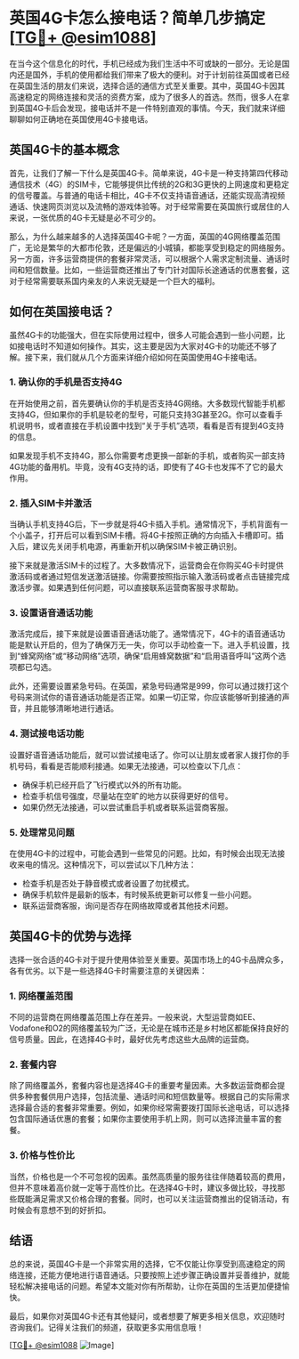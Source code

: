 # 英国4G卡怎么接电话？简单几步搞定[[TG💪+ @esim1088](https://t.me/s/esim1088)]

在当今这个信息化的时代，手机已经成为我们生活中不可或缺的一部分。无论是国内还是国外，手机的使用都给我们带来了极大的便利。对于计划前往英国或者已经在英国生活的朋友们来说，选择合适的通信方式至关重要。其中，英国4G卡因其高速稳定的网络连接和灵活的资费方案，成为了很多人的首选。然而，很多人在拿到英国4G卡后会发现，接电话并不是一件特别直观的事情。今天，我们就来详细聊聊如何正确地在英国使用4G卡接电话。

## 英国4G卡的基本概念

首先，让我们了解一下什么是英国4G卡。简单来说，4G卡是一种支持第四代移动通信技术（4G）的SIM卡，它能够提供比传统的2G和3G更快的上网速度和更稳定的信号覆盖。与普通的电话卡相比，4G卡不仅支持语音通话，还能实现高清视频通话、快速网页浏览以及流畅的游戏体验等。对于经常需要在英国旅行或居住的人来说，一张优质的4G卡无疑是必不可少的。

那么，为什么越来越多的人选择英国4G卡呢？一方面，英国的4G网络覆盖范围广，无论是繁华的大都市伦敦，还是偏远的小城镇，都能享受到稳定的网络服务。另一方面，许多运营商提供的套餐非常灵活，可以根据个人需求定制流量、通话时间和短信数量。比如，一些运营商还推出了专门针对国际长途通话的优惠套餐，这对于经常需要联系国内亲友的人来说无疑是一个巨大的福利。

## 如何在英国接电话？

虽然4G卡的功能强大，但在实际使用过程中，很多人可能会遇到一些小问题，比如接电话时不知道如何操作。其实，这主要是因为大家对4G卡的功能还不够了解。接下来，我们就从几个方面来详细介绍如何在英国使用4G卡接电话。

### 1. 确认你的手机是否支持4G

在开始使用之前，首先要确认你的手机是否支持4G网络。大多数现代智能手机都支持4G，但如果你的手机是较老的型号，可能只支持3G甚至2G。你可以查看手机说明书，或者直接在手机设置中找到“关于手机”选项，看看是否有提到4G支持的信息。

如果发现手机不支持4G，那么你需要考虑更换一部新的手机，或者购买一部支持4G功能的备用机。毕竟，没有4G支持的话，即使有了4G卡也发挥不了它的最大作用。

### 2. 插入SIM卡并激活

当确认手机支持4G后，下一步就是将4G卡插入手机。通常情况下，手机背面有一个小盖子，打开后可以看到SIM卡槽。将4G卡按照正确的方向插入卡槽即可。插入后，建议先关闭手机电源，再重新开机以确保SIM卡被正确识别。

接下来就是激活SIM卡的过程了。大多数情况下，运营商会在你购买4G卡时提供激活码或者通过短信发送激活链接。你需要按照指示输入激活码或者点击链接完成激活步骤。如果遇到任何问题，可以直接联系运营商客服寻求帮助。

### 3. 设置语音通话功能

激活完成后，接下来就是设置语音通话功能了。通常情况下，4G卡的语音通话功能是默认开启的，但为了确保万无一失，你可以手动检查一下。进入手机设置，找到“蜂窝网络”或“移动网络”选项，确保“启用蜂窝数据”和“启用语音呼叫”这两个选项都已勾选。

此外，还需要设置紧急号码。在英国，紧急号码通常是999，你可以通过拨打这个号码来测试你的语音通话功能是否正常。如果一切正常，你应该能够听到接通的声音，并且能够清晰地进行通话。

### 4. 测试接电话功能

设置好语音通话功能后，就可以尝试接电话了。你可以让朋友或者家人拨打你的手机号码，看看是否能顺利接通。如果无法接通，可以检查以下几点：

- 确保手机已经开启了飞行模式以外的所有功能。
- 检查手机信号强度，尽量站在空旷的地方以获得更好的信号。
- 如果仍然无法接通，可以尝试重启手机或者联系运营商客服。

### 5. 处理常见问题

在使用4G卡的过程中，可能会遇到一些常见的问题。比如，有时候会出现无法接收来电的情况。这种情况下，可以尝试以下几种方法：

- 检查手机是否处于静音模式或者设置了勿扰模式。
- 确保手机软件是最新的版本，有时候系统更新可以修复一些小问题。
- 联系运营商客服，询问是否存在网络故障或者其他技术问题。

## 英国4G卡的优势与选择

选择一张合适的4G卡对于提升使用体验至关重要。英国市场上的4G卡品牌众多，各有优劣。以下是一些选择4G卡时需要注意的关键因素：

### 1. 网络覆盖范围

不同的运营商在网络覆盖范围上存在差异。一般来说，大型运营商如EE、Vodafone和O2的网络覆盖较为广泛，无论是在城市还是乡村地区都能保持良好的信号质量。因此，在选择4G卡时，最好优先考虑这些大品牌的运营商。

### 2. 套餐内容

除了网络覆盖外，套餐内容也是选择4G卡的重要考量因素。大多数运营商都会提供多种套餐供用户选择，包括流量、通话时间和短信数量等。根据自己的实际需求选择最合适的套餐非常重要。例如，如果你经常需要拨打国际长途电话，可以选择包含国际通话优惠的套餐；如果你主要使用手机上网，则可以选择流量丰富的套餐。

### 3. 价格与性价比

当然，价格也是一个不可忽视的因素。虽然高质量的服务往往伴随着较高的费用，但并不意味着高价就一定等于高性价比。在选择4G卡时，建议多做比较，寻找那些既能满足需求又价格合理的套餐。同时，也可以关注运营商推出的促销活动，有时候会有意想不到的好折扣。

## 结语

总的来说，英国4G卡是一个非常实用的选择，它不仅能让你享受到高速稳定的网络连接，还能方便地进行语音通话。只要按照上述步骤正确设置并妥善维护，就能轻松解决接电话的问题。希望本文能对你有所帮助，让你在英国的生活更加便捷愉快。

最后，如果你对英国4G卡还有其他疑问，或者想要了解更多相关信息，欢迎随时咨询我们。记得关注我们的频道，获取更多实用信息哦！

[[TG💪+ @esim1088](https://t.me/s/esim1088) ![Image](https://i.postimg.cc/4NQfJmqS/Snipaste-2025-05-13-00-14-12.png)]